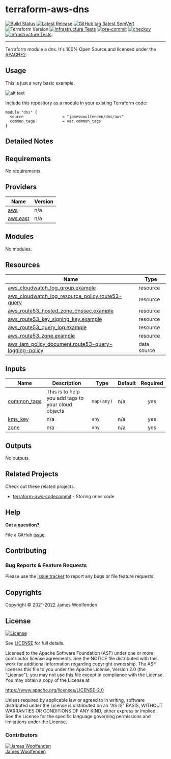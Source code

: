 # terraform-aws-dns

[![Build Status](https://github.com/JamesWoolfenden/terraform-aws-dns/workflows/Verify%20and%20Bump/badge.svg?branch=main)](https://github.com/JamesWoolfenden/terraform-aws-dns)
[![Latest Release](https://img.shields.io/github/release/JamesWoolfenden/terraform-aws-dns.svg)](https://github.com/JamesWoolfenden/terraform-aws-dns/releases/latest)
[![GitHub tag (latest SemVer)](https://img.shields.io/github/tag/JamesWoolfenden/terraform-aws-dns.svg?label=latest)](https://github.com/JamesWoolfenden/terraform-aws-dns/releases/latest)
![Terraform Version](https://img.shields.io/badge/tf-%3E%3D0.14.0-blue.svg)
[![Infrastructure Tests](https://www.bridgecrew.cloud/badges/github/JamesWoolfenden/terraform-aws-dns/cis_aws)](https://www.bridgecrew.cloud/link/badge?vcs=github&fullRepo=JamesWoolfenden%2Fterraform-aws-dns&benchmark=CIS+AWS+V1.2)
[![pre-commit](https://img.shields.io/badge/pre--commit-enabled-brightgreen?logo=pre-commit&logoColor=white)](https://github.com/pre-commit/pre-commit)
[![checkov](https://img.shields.io/badge/checkov-verified-brightgreen)](https://www.checkov.io/)
[![Infrastructure Tests](https://www.bridgecrew.cloud/badges/github/jameswoolfenden/terraform-aws-dns/general)](https://www.bridgecrew.cloud/link/badge?vcs=github&fullRepo=JamesWoolfenden%2Fterraform-aws-dns&benchmark=INFRASTRUCTURE+SECURITY)

---

Terraform module a dns. It's 100% Open Source and licensed under the [APACHE2](LICENSE).

## Usage

This is just a very basic example.

![alt text](./diagram/dns.png)

Include this repository as a module in your existing Terraform code:

```hcl
module "dns" {
  source                 = "jameswoolfenden/dns/aws"
  common_tags            = var.common_tags
}
```

## Detailed Notes

<!-- BEGINNING OF PRE-COMMIT-TERRAFORM DOCS HOOK -->

## Requirements

No requirements.

## Providers

| Name                                                            | Version |
| --------------------------------------------------------------- | ------- |
| <a name="provider_aws"></a> [aws](#provider_aws)                | n/a     |
| <a name="provider_aws.east"></a> [aws.east](#provider_aws.east) | n/a     |

## Modules

No modules.

## Resources

| Name                                                                                                                                                           | Type        |
| -------------------------------------------------------------------------------------------------------------------------------------------------------------- | ----------- |
| [aws_cloudwatch_log_group.example](https://registry.terraform.io/providers/hashicorp/aws/latest/docs/resources/cloudwatch_log_group)                           | resource    |
| [aws_cloudwatch_log_resource_policy.route53-query](https://registry.terraform.io/providers/hashicorp/aws/latest/docs/resources/cloudwatch_log_resource_policy) | resource    |
| [aws_route53_hosted_zone_dnssec.example](https://registry.terraform.io/providers/hashicorp/aws/latest/docs/resources/route53_hosted_zone_dnssec)               | resource    |
| [aws_route53_key_signing_key.example](https://registry.terraform.io/providers/hashicorp/aws/latest/docs/resources/route53_key_signing_key)                     | resource    |
| [aws_route53_query_log.example](https://registry.terraform.io/providers/hashicorp/aws/latest/docs/resources/route53_query_log)                                 | resource    |
| [aws_route53_zone.example](https://registry.terraform.io/providers/hashicorp/aws/latest/docs/resources/route53_zone)                                           | resource    |
| [aws_iam_policy_document.route53-query-logging-policy](https://registry.terraform.io/providers/hashicorp/aws/latest/docs/data-sources/iam_policy_document)     | data source |

## Inputs

| Name                                                               | Description                                        | Type       | Default | Required |
| ------------------------------------------------------------------ | -------------------------------------------------- | ---------- | ------- | :------: |
| <a name="input_common_tags"></a> [common_tags](#input_common_tags) | This is to help you add tags to your cloud objects | `map(any)` | n/a     |   yes    |
| <a name="input_kms_key"></a> [kms_key](#input_kms_key)             | n/a                                                | `any`      | n/a     |   yes    |
| <a name="input_zone"></a> [zone](#input_zone)                      | n/a                                                | `any`      | n/a     |   yes    |

## Outputs

No outputs.

<!-- END OF PRE-COMMIT-TERRAFORM DOCS HOOK -->

## Related Projects

Check out these related projects.

- [terraform-aws-codecommit](https://github.com/jameswoolfenden/terraform-aws-dns) - Storing ones code

## Help

**Got a question?**

File a GitHub [issue](https://github.com/jameswoolfenden/terraform-aws-dns/issues).

## Contributing

### Bug Reports & Feature Requests

Please use the [issue tracker](https://github.com/jameswoolfenden/terraform-aws-dns/issues) to report any bugs or file feature requests.

## Copyrights

Copyright © 2021-2022 James Woolfenden

## License

[![License](https://img.shields.io/badge/License-Apache%202.0-blue.svg)](https://opensource.org/licenses/Apache-2.0)

See [LICENSE](LICENSE) for full details.

Licensed to the Apache Software Foundation (ASF) under one
or more contributor license agreements. See the NOTICE file
distributed with this work for additional information
regarding copyright ownership. The ASF licenses this file
to you under the Apache License, Version 2.0 (the
"License"); you may not use this file except in compliance
with the License. You may obtain a copy of the License at

<https://www.apache.org/licenses/LICENSE-2.0>

Unless required by applicable law or agreed to in writing,
software distributed under the License is distributed on an
"AS IS" BASIS, WITHOUT WARRANTIES OR CONDITIONS OF ANY
KIND, either express or implied. See the License for the
specific language governing permissions and limitations
under the License.

### Contributors

[![James Woolfenden][jameswoolfenden_avatar]][jameswoolfenden_homepage]<br/>[James Woolfenden][jameswoolfenden_homepage]

[jameswoolfenden_homepage]: https://github.com/jameswoolfenden
[jameswoolfenden_avatar]: https://github.com/jameswoolfenden.png?size=150
[github]: https://github.com/jameswoolfenden
[linkedin]: https://www.linkedin.com/in/jameswoolfenden/
[twitter]: https://twitter.com/JimWoolfenden
[share_twitter]: https://twitter.com/intent/tweet/?text=terraform-aws-dns&url=https://github.com/jameswoolfenden/terraform-aws-dns
[share_linkedin]: https://www.linkedin.com/shareArticle?mini=true&title=terraform-aws-dns&url=https://github.com/jameswoolfenden/terraform-aws-dns
[share_reddit]: https://reddit.com/submit/?url=https://github.com/jameswoolfenden/terraform-aws-dns
[share_facebook]: https://facebook.com/sharer/sharer.php?u=https://github.com/jameswoolfenden/terraform-aws-dns
[share_email]: mailto:?subject=terraform-aws-dns&body=https://github.com/jameswoolfenden/terraform-aws-dns
